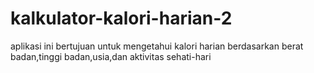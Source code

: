 # kalkulator-kalori-harian-2
aplikasi ini bertujuan untuk mengetahui kalori harian berdasarkan berat badan,tinggi badan,usia,dan aktivitas sehati-hari
